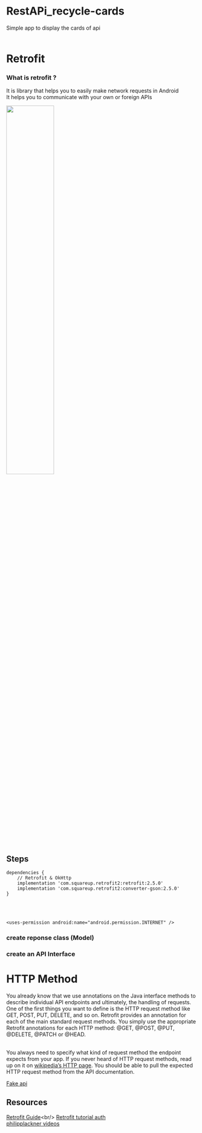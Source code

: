# RestAPi_recycle-cards <br/>

Simple app to display the cards of api <br/> <br/>

# Retrofit 
### What is retrofit ? <br/>
It is library that helps you to easily make network requests in Android  <br/>
It helps you to communicate with your own or foreign APIs  <br/>




<img src = "https://user-images.githubusercontent.com/54688005/104126495-9023ce00-5365-11eb-8979-cc21017d1d3f.jpeg" width =50%>
  <img width ="10%"/> 
  <br>







## Steps 


```
dependencies {  
    // Retrofit & OkHttp
    implementation 'com.squareup.retrofit2:retrofit:2.5.0'
    implementation 'com.squareup.retrofit2:converter-gson:2.5.0'
}
```
 <br/> <br/>
```
<uses-permission android:name="android.permission.INTERNET" />  
```

### create reponse class (Model) <br/>
### create an API Interface <br/>





# HTTP Method
You already know that we use annotations on the Java interface methods to describe individual API endpoints and ultimately, the handling of requests. One of the first things you want to define is the HTTP request method like GET, POST, PUT, DELETE, and so on. Retrofit provides an annotation for each of the main standard request methods. You simply use the appropriate Retrofit annotations for each HTTP method: @GET, @POST, @PUT, @DELETE, @PATCH or @HEAD.<br/> <br/>








You always need to specify what kind of request method the endpoint expects from your app. If you never heard of HTTP request methods, read up on it on [wikipedia’s HTTP page](https://en.wikipedia.org/wiki/Hypertext_Transfer_Protocol#Request_methods). You should be able to pull the expected HTTP request method from the API documentation.



[Fake api ](http://jsonplaceholder.typicode.com/)<br/>



## Resources 
[Retrofit Guide](https://square.github.io/retrofit/#:~:text=Retrofit%20Configuration,are%20turned%20into%20callable%20objects.)<br/>
[Retrofit tutorial auth](https://futurestud.io/tutorials/android-basic-authentication-with-retrofit) <br/>
[philipplackner videos](https://www.instagram.com/philipplackner_official/)





